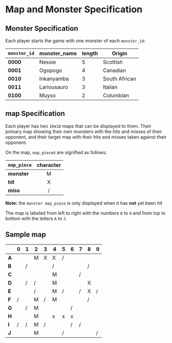 # Map and Monster Specification

## Monster Specification
 Each player starts the game with one monster of each `monster_id`:

| `monster_id` | monster_name | length | Origin |
|--------------|----------------|--------|--------|
| **0000** | Nessie | 5 | Scottish |
| **0001** | Ogopogo | 4 | Canadian |
| **0010** | Inkanyamba | 3 | South African |
| **0011** | Lariousauro | 3 | Italian |
| **0100** | Muyso | 2 | Columbian |

## map Specification
 Each player has two `10`x`10` maps that can be displayed to them. Their primary map showing their own monsters with the hits and misses of their opponent, and their target map with their hits and misses taken against their opponent.

 On the map, `map_piece`s are signified as follows:

| `map_piece` | character |
|---------------|:---------:|
| **monster** | M |
| **hit** | X |
| **miss** | / |
 **Note:** the `monster map_piece` is only displayed when it has **not** yet been hit

 The map is labeled from left to right with the numbers `0` to `9` and from top to bottom with the letters `A` to `J`.

## Sample map

|   | 0 | 1 | 2 | 3 | 4 | 5 | 6 | 7 | 8 | 9 |
|---|---|---|---|---|---|---|---|---|---|---|
| **A** |||M|X|X|/|||||
| **B** ||/|||/||||/||
| **C** |||||M|||/|||
| **D** ||/|/||M||||X||
| **E** |||/||M|/||/|X|/|
| **F** |/||M|/|M||||/||
| **G** ||/|M||||/||||
| **H** |||M||x|x|x||||
| **I** |/|/|M|/|||/|/|||
| **J** |||M|||/||||/|
